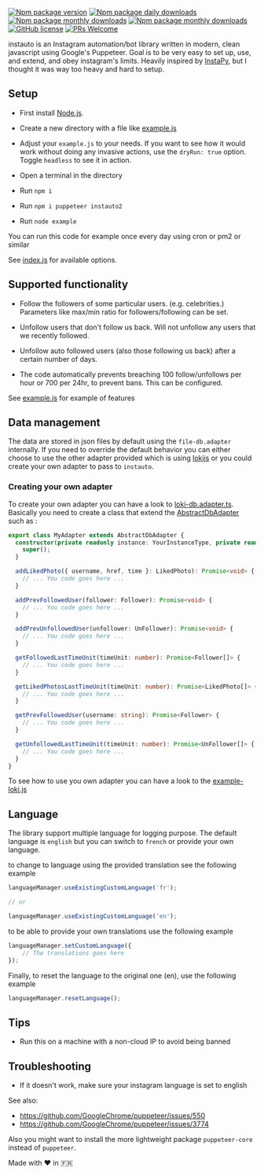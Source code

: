 [![Npm package version](https://badgen.net/npm/v/instauto2)](https://npmjs.com/package/instauto2)
[![Npm package daily downloads](https://badgen.net/npm/dd/instauto2)](https://npmjs.com/package/instauto2)
[![Npm package monthly downloads](https://badgen.net/npm/dm/instauto2)](https://npmjs.com/package/instauto2)
[![Npm package monthly downloads](https://badgen.net/npm/dy/instauto2)](https://npmjs.com/package/instauto2)
[![GitHub license](https://img.shields.io/github/license/Naereen/StrapDown.js.svg)](https://github.com/adrien2p/instauto2/blob/master/LICENSE)
[![PRs Welcome](https://img.shields.io/badge/PRs-welcome-brightgreen.svg?style=flat-square)](http://makeapullrequest.com)

instauto is an Instagram automation/bot library written in modern, clean javascript using Google's Puppeteer. Goal is to be very easy to set up, use, and extend, and obey instagram's limits. Heavily inspired by [InstaPy](https://github.com/timgrossmann/InstaPy), but I thought it was way too heavy and hard to setup.

## Setup

- First install [Node.js](https://nodejs.org/en/).

- Create a new directory with a file like [example.js](https://github.com/mifi/instauto/blob/master/example.js)

- Adjust your `example.js` to your needs. If you want to see how it would work without doing any invasive actions, use the `dryRun: true` option. Toggle `headless` to see it in action.

- Open a terminal in the directory

- Run `npm i`

- Run `npm i puppeteer instauto2`

- Run `node example`

You can run this code for example once every day using cron or pm2 or similar

See [index.js](https://github.com/mifi/instauto/blob/master/index.js) for available options.

## Supported functionality

- Follow the followers of some particular users. (e.g. celebrities.) Parameters like max/min ratio for followers/following can be set.

- Unfollow users that don't follow us back. Will not unfollow any users that we recently followed.

- Unfollow auto followed users (also those following us back) after a certain number of days.

- The code automatically prevents breaching 100 follow/unfollows per hour or 700 per 24hr, to prevent bans. This can be configured.

See [example.js](https://github.com/mifi/instauto/blob/master/example.js) for example of features

## Data management

The data are stored in json files by default using the `file-db.adapter` internally.
If you need to override the default behavior you can either choose to use the other adapter provided which is using 
[lokijs](https://github.com/techfort/LokiJS) or you could create your own adapter to pass to `instauto`.

### Creating your own adapter

To create your own adapter you can have a look to [loki-db.adapter.ts](https://github.com/mifi/instauto/tree/master/src/db_adapters/loki-db.adapter.ts).
Basically you need to create a class that extend the [AbstractDbAdapter](https://github.com/mifi/instauto/tree/master/src/db_adapters/abstract-db.adapter.ts) 
such as :

```typescript
export class MyAdapter extends AbstractDbAdapter {
  constructor(private readonly instance: YourInstanceType, private readonly logger: LiteLogger) {
    super();
  }

  addLikedPhoto({ username, href, time }: LikedPhoto): Promise<void> {
    // ... You code goes here ...
  }

  addPrevFollowedUser(follower: Follower): Promise<void> {
    // ... You code goes here ...  
  }

  addPrevUnfollowedUser(unfollower: UnFollower): Promise<void> {
    // ... You code goes here ...
  }

  getFollowedLastTimeUnit(timeUnit: number): Promise<Follower[]> {
    // ... You code goes here ...
  }

  getLikedPhotosLastTimeUnit(timeUnit: number): Promise<LikedPhoto[]> {
    // ... You code goes here ...
  }

  getPrevFollowedUser(username: string): Promise<Follower> {
    // ... You code goes here ...
  }

  getUnfollowedLastTimeUnit(timeUnit: number): Promise<UnFollower[]> {
    // ... You code goes here ...
  }
}
```

To see how to use you own adapter you can have a look to the [example-loki.js](https://github.com/mifi/instauto/blob/master/example-loki.js)

## Language

The library support multiple language for logging purpose.
The default language is `english` but you can switch to `french` or provide your own language.

to change to language using the provided translation see the following example

```typescript
languageManager.useExistingCustomLanguage('fr');

// or

languageManager.useExistingCustomLanguage('en');
```

to be able to provide your own translations use the following example

```typescript
languageManager.setCustomLanguage({
    // The translations goes here
});
```
Finally, to reset the language to the original one (en), use the following example

```typescript
languageManager.resetLanguage();
```

## Tips

- Run this on a machine with a non-cloud IP to avoid being banned

## Troubleshooting

- If it doesn't work, make sure your instagram language is set to english

See also:
- https://github.com/GoogleChrome/puppeteer/issues/550
- https://github.com/GoogleChrome/puppeteer/issues/3774

Also you might want to install the more lightweight package `puppeteer-core` instead of `puppeteer`.

Made with ❤️ in 🇫🇷
